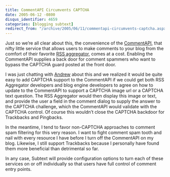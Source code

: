 ```yaml
---
title: CommentAPI Circumvents CAPTCHA
date: 2005-06-12 -0800
disqus_identifier: 4659
categories: [blogging subtext]
redirect_from: "/archive/2005/06/11/commentapi-circumvents-captcha.aspx/"
---
```


Just so we’re all clear about this, the convenience of the
[CommentAPI](http://wellformedweb.org/story/9 "CommentAPI"), that nifty
little service that allows users to make comments to your blog from the
comfort of their favorite [RSS aggregator](http://rssbandit.org/), comes
at a cost. Enabling the CommentAPI supplies a back door for comment
spammers who want to bypass the CAPTCHA guard posted at the front door.

I was just chatting with [Andrew](http://andrewconnell.com/blog/) about
this and we realized it would be quite easy to add CAPTCHA support to
the CommentAPI if we could get both RSS Aggregator developers and blog
engine developers to agree on how to update to the CommentAPI to support
a CAPTCHA image url or a CAPTCHA text question. The RSS Aggregator would
then display this image or text, and provide the user a field in the
comment dialog to supply the answer to the CAPTCHA challenge, which the
CommentAPI would validate with the CAPTCHA control. Of course this
wouldn’t close the CAPTCHA backdoor for Trackbacks and Pingbacks.

In the meantime, I tend to favor non-CAPTCHA approaches to comment spam
filtering for this very reason. I want to fight comment spam tooth and
nail with every resource I have before I turn off the CommentAPI on my
blog. Likewise, I still support Trackbacks because I personally have
found them more beneficial than detrimental so far.

In any case, Subtext will provide configuration options to turn each of
these services on or off individually so that users have full control of
comment entry points.

